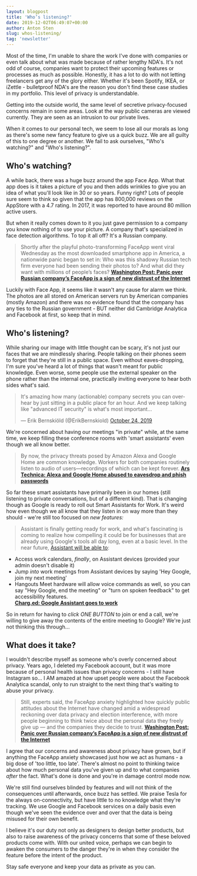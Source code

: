 ```yaml
---
layout: blogpost
title: 'Who’s listening?'
date: 2019-12-02T06:49:07+00:00
author: Anton Sten
slug: whos-listening/
tag: 'newsletter'
---
```


Most of the time, I'm unable to share the work I've done with companies or even talk about what was made because of rather lengthy NDA's. It's not odd of course, companies want to protect their upcoming features or processes as much as possible. Honestly, it has a lot to do with not letting freelancers get any of the glory either. Whether it's been Spotify, IKEA, or iZettle - bulletproof NDA's are the reason you don't find these case studies in my portfolio. This level of privacy is understandable.

Getting into the outside world, the same level of secretive privacy-focused concerns remain in some areas. Look at the way public cameras are viewed currently. They are seen as an intrusion to our private lives.

When it comes to our personal tech, we seem to lose all our morals as long as there's some new fancy feature to give us a quick buzz. We are all guilty of this to one degree or another. We fail to ask ourselves, "Who's watching?" and "Who's listening?".

## Who's watching?

A while back, there was a huge buzz around the app Face App. What that app does is it takes a picture of you and then adds wrinkles to give you an idea of what you'll look like in 30 or so years. Funny right? Lots of people sure seem to think so given that the app has 800,000 reviews on the AppStore with a 4.7 rating. In 2017, it was reported to have around 80 million active users.

But when it really comes down to it you just gave permission to a company you know nothing of to use your picture.  A company that's specialized in face detection algorithms. To top it all off? It's a Russian company.

>Shortly after the playful photo-transforming FaceApp went viral Wednesday as the most downloaded smartphone app in America, a nationwide panic began to set in: Who was this shadowy Russian tech firm everyone had been sending their photos to? And what did they want with millions of people’s faces?
**[Washington Post: Panic over Russian company’s FaceApp is a sign of new distrust of the Internet](https://www.washingtonpost.com/technology/2019/07/18/heres-what-we-know-about-russian-company-behind-faceapp/)**

Luckily with Face App, it seems like it wasn't any cause for alarm we think. The photos are all stored on American servers run by American companies (mostly Amazon) and there was no evidence found that the company has any ties to the Russian government - BUT neither did Cambridge Analytica and Facebook at first, so keep that in mind.

## Who's listening?

While sharing our image with little thought can be scary, it's not just our faces that we are mindlessly sharing. People talking on their phones seem to forget that they're still in a public space. Even without eaves-dropping, I'm sure you've heard a lot of things that wasn't meant for public knowledge. Even worse, some people use the external speaker on the phone rather than the internal one, practically inviting everyone to hear both sides what's said.

<blockquote class="twitter-tweet"><p lang="en" dir="ltr">It&#39;s amazing how many (actionable) company secrets you can overhear by just sitting in a public place for an hour. And we keep talking like &quot;advanced IT security&quot; is what&#39;s most important...</p>&mdash; Erik Bernskiöld (@ErikBernskiold) <a href="https://twitter.com/ErikBernskiold/status/1187272813486530561?ref_src=twsrc%5Etfw">October 24, 2019</a></blockquote> <script async src="https://platform.twitter.com/widgets.js" charset="utf-8"></script>

We're concerned about having our meetings "in private" while, at the same time, we keep filling these conference rooms with 'smart assistants' even though we all know better.

>By now, the privacy threats posed by Amazon Alexa and Google Home are common knowledge. Workers for both companies routinely listen to audio of users—recordings of which can be kept forever.
**[Ars Technica: Alexa and Google Home abused to eavesdrop and phish passwords](https://arstechnica.com/information-technology/2019/10/alexa-and-google-home-abused-to-eavesdrop-and-phish-passwords/)**

So far these smart assistants have primarily been in our homes (still listening to private conversations, but of a different kind). That is changing though as Google is ready to roll out Smart Assistants for Work. It's weird how even though we all know that they listen in on way more than they should - we're still too focused on _new features:_

> Assistant is finally getting ready for work, and what's fascinating is coming to realize how compelling it could be for businesses that are already using Google's tools all day long, even at a basic level. In the near future, [Assistant will be able to](https://u6288910.ct.sendgrid.net/wf/click?upn=-2FFZ7sK4013w8AuNqXl2vbkhf2IR8p6XWfGbgreCUyc58Ak6R1XHj4BVQnd3Gn33Rc2kSyCduy90RDCJx51u12TsBmWaKhjTiemnqe8jSJynXzWXLuPH2geG0kwF-2FJgwksNR2IGxk9v-2FlcY2Ca9Ww1g-3D-3D_zGUok1iZ3-2Bv3aT9HqeO7k9p0IcD9j0J3242M68vNmNS6FI3vgT87g5vQGiGuNrWJiNU5Oqrt-2BEo5MQSuyB8hfGzNQoIeaSegSGHUoVZqBQDqcoztBBeO3gtUqSSkh7ne7A5FSBThhFYtVpm-2B-2FtQNJqxqVrYFo-2FXweD5jyY86aO2B47AEVRnkcrDsK7XY-2Bkcqj1ZEfrIhxEyMS50pGFM-2FHdH5gTujnkAd-2FVHpCk1E-2Fl0-3D):<br />
- Access work calendars, *finally*, on Assistant devices (provided your admin doesn't disable it)<br />
- Jump *into* work meetings from Assistant devices by saying 'Hey Google, join my next meeting'<br />
- Hangouts Meet hardware will allow voice commands as well, so you can say "Hey Google, end the meeting" or "turn on spoken feedback" to get accessibility features.<br />
**[Charg.ed: Google Assistant goes to work](https://char.gd/recharged/daily/google-assistant-goes-to-work)**

So in return for having to _click ONE BUTTON_ to join or end a call, we're willing to give away the contents of the entire meeting to Google? We're just not thinking this through...

## What does it take?

I wouldn't describe myself as someone who's overly concerned about privacy. Years ago, I deleted my Facebook account, but it was more because of personal health issues than privacy concerns - I still have Instagram so... I AM amazed at how upset people were about the Facebook Analytica scandal, only to run straight to the next thing that's waiting to abuse your privacy.

>Still, experts said, the FaceApp anxiety highlighted how quickly public attitudes about the Internet have changed amid a widespread reckoning over data privacy and election interference, with more people beginning to think twice about the personal data they freely give up — and the companies they decide to trust.
**[Washington Post: Panic over Russian company’s FaceApp is a sign of new distrust of the Internet](https://www.washingtonpost.com/technology/2019/07/18/heres-what-we-know-about-russian-company-behind-faceapp/)**

I agree that our concerns and awareness about privacy have grown, but if anything the FaceApp anxiety showcased just how we act as humans - a big dose of 'too little, too late'. There's almost no point to thinking twice about how much personal data you've given up and to what companies _after_ the fact. What's done is done and you're in damage control mode now.

We're still find ourselves blinded by features and will not think of the consequences until afterwards, once buzz has settled. We praise Tesla for the always on-connectivity, but have little to no knowledge what they're tracking. We use Google and Facebook services on a daily basis even though we've seen the evidence over and over that the data is being misused for their own benefit.

I believe it's our duty not only as designers to design better products, but also to raise awareness of the privacy concerns that some of these beloved products come with. With our united voice, perhaps we can begin to awaken the consumers to the danger they're in when they consider the feature before the intent of the product.

Stay safe everyone and keep your data as private as you can.
